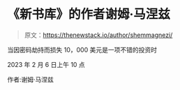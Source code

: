 # 《新书库》的作者谢姆·马涅兹

> 原文：<https://thenewstack.io/author/shemmagnezi/>

当因密码劫持而损失 10，000 美元是一项不错的投资时

2023 年 2 月 6 日上午 10 点

作者:谢姆·马涅兹